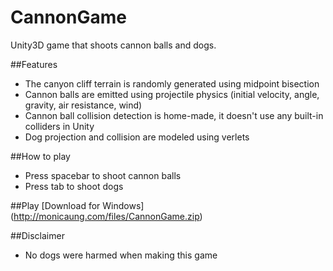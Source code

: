 # CannonGame
Unity3D game that shoots cannon balls and dogs.

##Features
- The canyon cliff terrain is randomly generated using midpoint bisection
- Cannon balls are emitted using projectile physics (initial velocity, angle, gravity, air resistance, wind)
- Cannon ball collision detection is home-made, it doesn't use any built-in colliders in Unity
- Dog projection and collision are modeled using verlets

##How to play
- Press spacebar to shoot cannon balls
- Press tab to shoot dogs

##Play
[Download for Windows] (http://monicaung.com/files/CannonGame.zip)

##Disclaimer
- No dogs were harmed when making this game
